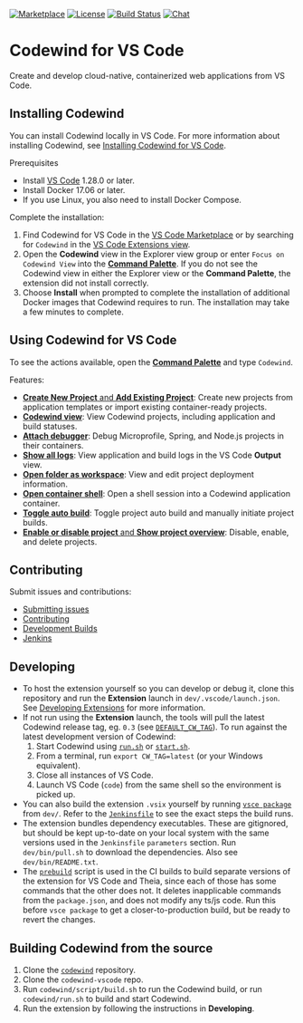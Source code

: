 [![Marketplace](https://img.shields.io/vscode-marketplace/v/IBM.codewind.svg?label=marketplace&logo=visual-studio-code)](https://marketplace.visualstudio.com/items?itemName=IBM.codewind)
[![License](https://img.shields.io/badge/License-EPL%202.0-red.svg?label=license&logo=eclipse)](https://www.eclipse.org/legal/epl-2.0/)
[![Build Status](https://ci.eclipse.org/codewind/buildStatus/icon?job=Codewind%2Fcodewind-vscode%2Fmaster)](https://ci.eclipse.org/codewind/job/Codewind/job/codewind-vscode/job/master/)
[![Chat](https://img.shields.io/static/v1.svg?label=chat&message=mattermost&color=145dbf)](https://mattermost.eclipse.org/eclipse/channels/eclipse-codewind)

# Codewind for VS Code
Create and develop cloud-native, containerized web applications from VS Code.

## Installing Codewind
You can install Codewind locally in VS Code. For more information about installing Codewind, see [Installing Codewind for VS Code](https://www.eclipse.org/codewind/mdtvscinstallinfo.html).

Prerequisites
- Install [VS Code](https://code.visualstudio.com/download) 1.28.0 or later.
- Install Docker 17.06 or later.
- If you use Linux, you also need to install Docker Compose.

Complete the installation:
1. Find Codewind for VS Code in the [VS Code Marketplace](https://marketplace.visualstudio.com/items?itemName=IBM.codewind) or by searching for `Codewind` in the [VS Code Extensions view](https://code.visualstudio.com/docs/editor/extension-gallery#_browse-for-extensions).
2. Open the **Codewind** view in the Explorer view group or enter `Focus on Codewind View` into the [**Command Palette**](https://code.visualstudio.com/docs/getstarted/userinterface#_command-palette). If you do not see the Codewind view in either the Explorer view or the **Command Palette**, the extension did not install correctly.
3. Choose **Install** when prompted to complete the installation of additional Docker images that Codewind requires to run. The installation may take a few minutes to complete.

## Using Codewind for VS Code
To see the actions available, open the [**Command Palette**](https://code.visualstudio.com/docs/getstarted/userinterface#_command-palette) and type `Codewind`.</br>

Features:</br>
- [**Create New Project** and **Add Existing Project**](https://www.eclipse.org/codewind/mdt-vsc-commands-project.html): Create new projects from application templates or import existing container-ready projects.
- [**Codewind view**](https://www.eclipse.org/codewind/mdt-vsc-commands-project.html): View Codewind projects, including application and build statuses.
- [**Attach debugger**](https://www.eclipse.org/codewind/mdt-vsc-commands-restart-and-debug.html): Debug Microprofile, Spring, and Node.js projects in their containers.
- [**Show all logs**](https://www.eclipse.org/codewind/mdt-vsc-commands-project.html): View application and build logs in the VS Code **Output** view.
- [**Open folder as workspace**](https://www.eclipse.org/codewind/mdt-vsc-commands-project.html): View and edit project deployment information.
- [**Open container shell**](https://www.eclipse.org/codewind/mdt-vsc-commands-project.html): Open a shell session into a Codewind application container.
- [**Toggle auto build**](https://www.eclipse.org/codewind/mdt-vsc-commands-project.html): Toggle project auto build and manually initiate project builds.
- [**Enable or disable project** and **Show project overview**](https://www.eclipse.org/codewind/mdt-vsc-commands-project.html): Disable, enable, and delete projects.

## Contributing
Submit issues and contributions:
- [Submitting issues](https://github.com/eclipse/codewind/issues)
- [Contributing](CONTRIBUTING.md)
- [Development Builds](https://download.eclipse.org/codewind/codewind-vscode/)
- [Jenkins](https://ci.eclipse.org/codewind/job/Codewind/job/codewind-vscode/)

## Developing
- To host the extension yourself so you can develop or debug it, clone this repository and run the **Extension** launch in `dev/.vscode/launch.json`. See [Developing Extensions](https://code.visualstudio.com/docs/extensions/developing-extensions) for more information.
- If not run using the **Extension** launch, the tools will pull the latest Codewind release tag, eg. `0.3` (see [`DEFAULT_CW_TAG`](https://github.com/eclipse/codewind-vscode/blob/master/dev/src/codewind/connection/InstallerWrapper.ts)). To run against the latest development version of Codewind:
    1. Start Codewind using [`run.sh`](https://github.com/eclipse/codewind/blob/master/run.sh) or [`start.sh`](https://github.com/eclipse/codewind/blob/master/start.sh).
    2. From a terminal, run `export CW_TAG=latest` (or your Windows equivalent).
    3. Close all instances of VS Code.
    4. Launch VS Code (`code`) from the same shell so the environment is picked up.
- You can also build the extension `.vsix` yourself by running [`vsce package`](https://code.visualstudio.com/api/working-with-extensions/publishing-extension#packaging-extensions) from `dev/`. Refer to the [`Jenkinsfile`](https://github.com/eclipse/codewind-vscode/blob/master/Jenkinsfile) to see the exact steps the build runs.
- The extension bundles dependency executables. These are gitignored, but should be kept up-to-date on your local system with the same versions used in the `Jenkinsfile` `parameters` section. Run `dev/bin/pull.sh` to download the dependencies. Also see `dev/bin/README.txt`.
- The [`prebuild`](https://github.com/eclipse/codewind-vscode/blob/master/dev/prebuild.js) script is used in the CI builds to build separate versions of the extension for VS Code and Theia, since each of those has some commands that the other does not. It deletes inapplicable commands from the `package.json`, and does not modify any ts/js code. Run this before `vsce package` to get a closer-to-production build, but be ready to revert the changes.

## Building Codewind from the source
1. Clone the [`codewind`](https://github.com/eclipse/codewind) repository.
2. Clone the `codewind-vscode` repo.
3. Run `codewind/script/build.sh` to run the Codewind build, or run `codewind/run.sh` to build and start Codewind.
4. Run the extension by following the instructions in **Developing**.